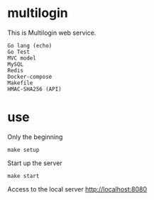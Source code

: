 # multilogin

This is Multilogin web service.


```
Go lang (echo)
Go Test
MVC model
MySQL
Redis
Docker-compose
Makefile
HMAC-SHA256 (API)
```

# use
Only the beginning
```
make setup
```
Start up the server
```
make start
```
Access to the local server
<a href="http://localhost:8080">http://localhost:8080</a>